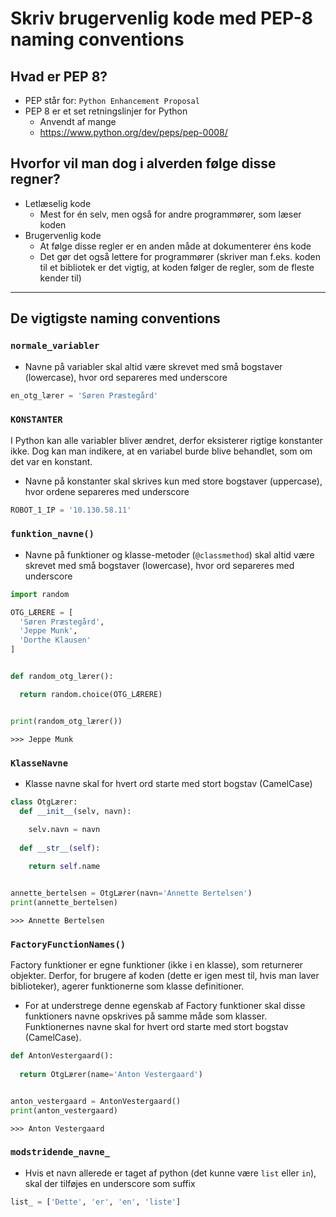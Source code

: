 # Skriv brugervenlig kode med PEP-8 naming conventions

## Hvad er PEP 8?
- PEP står for: `Python Enhancement Proposal`
- PEP 8 er et set retningslinjer for Python
  - Anvendt af mange
  - https://www.python.org/dev/peps/pep-0008/


## Hvorfor vil man dog i alverden følge disse regner?
- Letlæselig kode
  - Mest for én selv, men også for andre programmører, som læser koden
- Brugervenlig kode
  - At følge disse regler er en anden måde at dokumenterer éns kode
  - Det gør det også lettere for programmører (skriver man f.eks. koden til et bibliotek er det vigtig, at koden følger de regler, som de fleste kender til)

---
## De vigtigste naming conventions

### `normale_variabler`
- Navne på variabler skal altid være skrevet med små bogstaver (lowercase), hvor ord separeres med underscore

```python
en_otg_lærer = 'Søren Præstegård'
```

### `KONSTANTER`
I Python kan alle variabler bliver ændret, derfor eksisterer rigtige konstanter ikke. Dog kan man indikere, at en variabel burde blive behandlet, som om det var en konstant.

- Navne på konstanter skal skrives kun med store bogstaver (uppercase), hvor ordene separeres med underscore

```python
ROBOT_1_IP = '10.130.58.11'
```

### `funktion_navne()`
- Navne på funktioner og klasse-metoder (`@classmethod`) skal altid være skrevet med små bogstaver (lowercase), hvor ord separeres med underscore

```python
import random

OTG_LÆRERE = [
  'Søren Præstegård',
  'Jeppe Munk',
  'Dorthe Klausen'
]


def random_otg_lærer():

  return random.choice(OTG_LÆRERE)


print(random_otg_lærer())
```
`>>> Jeppe Munk`

### `KlasseNavne`
- Klasse navne skal for hvert ord starte med stort bogstav (CamelCase)

```python
class OtgLærer:
  def __init__(selv, navn):

    selv.navn = navn
  
  def __str__(self):
    
    return self.name


annette_bertelsen = OtgLærer(navn='Annette Bertelsen')
print(annette_bertelsen)
```
`>>> Annette Bertelsen`

### `FactoryFunctionNames()`
Factory funktioner er egne funktioner (ikke i en klasse), som returnerer objekter. Derfor, for brugere af koden (dette er igen mest til, hvis man laver biblioteker), agerer funktionerne som klasse definitioner.

- For at understrege denne egenskab af Factory funktioner skal disse funktioners navne opskrives på samme måde som klasser. Funktionernes navne skal for hvert ord starte med stort bogstav (CamelCase).

```python
def AntonVestergaard():
  
  return OtgLærer(name='Anton Vestergaard')


anton_vestergaard = AntonVestergaard()
print(anton_vestergaard)
```
`>>> Anton Vestergaard`

### `modstridende_navne_`
- Hvis et navn allerede er taget af python (det kunne være `list` eller `in`), skal der tilføjes en underscore som suffix

```python
list_ = ['Dette', 'er', 'en', 'liste']
```